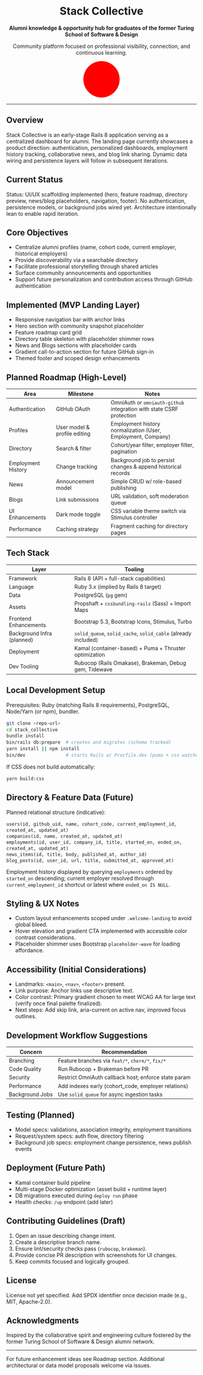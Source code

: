 <div align="center">
	<h1>Stack Collective</h1>
	<p><strong>Alumni knowledge & opportunity hub for graduates of the former Turing School of Software & Design</strong></p>
	<p>Community platform focused on professional visibility, connection, and continuous learning.</p>
	<img src="public/icon.png" alt="Stack Collective Icon" width="96" height="96" />
</div>

---

## Overview
Stack Collective is an early-stage Rails 8 application serving as a centralized dashboard for alumni. The landing page currently showcases a product direction: authentication, personalized dashboards, employment history tracking, collaborative news, and blog link sharing. Dynamic data wiring and persistence layers will follow in subsequent iterations.

## Current Status
Status: UI/UX scaffolding implemented (hero, feature roadmap, directory preview, news/blog placeholders, navigation, footer). No authentication, persistence models, or background jobs wired yet. Architecture intentionally lean to enable rapid iteration.

## Core Objectives
- Centralize alumni profiles (name, cohort code, current employer, historical employers)
- Provide discoverability via a searchable directory
- Facilitate professional storytelling through shared articles
- Surface community announcements and opportunities
- Support future personalization and contribution access through GitHub authentication

## Implemented (MVP Landing Layer)
- Responsive navigation bar with anchor links
- Hero section with community snapshot placeholder
- Feature roadmap card grid
- Directory table skeleton with placeholder shimmer rows
- News and Blogs sections with placeholder cards
- Gradient call-to-action section for future GitHub sign-in
- Themed footer and scoped design enhancements

## Planned Roadmap (High-Level)
| Area | Milestone | Notes |
|------|-----------|-------|
| Authentication | GitHub OAuth | OmniAuth or `omniauth-github` integration with state CSRF protection |
| Profiles | User model & profile editing | Employment history normalization (User, Employment, Company) |
| Directory | Search & filter | Cohort/year filter, employer filter, pagination |
| Employment History | Change tracking | Background job to persist changes & append historical records |
| News | Announcement model | Simple CRUD w/ role-based publishing |
| Blogs | Link submissions | URL validation, soft moderation queue |
| UI Enhancements | Dark mode toggle | CSS variable theme switch via Stimulus controller |
| Performance | Caching strategy | Fragment caching for directory pages |

## Tech Stack
| Layer | Tooling |
|-------|---------|
| Framework | Rails 8 (API + full-stack capabilities) |
| Language | Ruby 3.x (implied by Rails 8 target) |
| Data | PostgreSQL (`pg` gem) |
| Assets | Propshaft + `cssbundling-rails` (Sass) + Import Maps |
| Frontend Enhancements | Bootstrap 5.3, Bootstrap Icons, Stimulus, Turbo |
| Background Infra (planned) | `solid_queue`, `solid_cache`, `solid_cable` (already included) |
| Deployment | Kamal (container-based) + Puma + Thruster optimization |
| Dev Tooling | Rubocop (Rails Omakase), Brakeman, Debug gem, Tidewave |

## Local Development Setup
Prerequisites: Ruby (matching Rails 8 requirements), PostgreSQL, Node/Yarn (or npm), bundler.

```bash
git clone <repo-url>
cd stack_collective
bundle install
bin/rails db:prepare  # creates and migrates (schema tracked)
yarn install || npm install
bin/dev               # starts Rails w/ Procfile.dev (puma + css watcher + turbo) if configured
```

If CSS does not build automatically:
```bash
yarn build:css
```

## Directory & Feature Data (Future)
Planned relational structure (indicative):
```
users(id, github_uid, name, cohort_code, current_employment_id, created_at, updated_at)
companies(id, name, created_at, updated_at)
employments(id, user_id, company_id, title, started_on, ended_on, created_at, updated_at)
news_items(id, title, body, published_at, author_id)
blog_posts(id, user_id, url, title, submitted_at, approved_at)
```
Employment history displayed by querying `employments` ordered by `started_on` descending; current employer resolved through `current_employment_id` shortcut or latest where `ended_on IS NULL`.

## Styling & UX Notes
- Custom layout enhancements scoped under `.welcome-landing` to avoid global bleed.
- Hover elevation and gradient CTA implemented with accessible color contrast considerations.
- Placeholder shimmer uses Bootstrap `placeholder-wave` for loading affordance.

## Accessibility (Initial Considerations)
- Landmarks: `<main>`, `<nav>`, `<footer>` present.
- Link purpose: Anchor links use descriptive text.
- Color contrast: Primary gradient chosen to meet WCAG AA for large text (verify once final palette finalized).
- Next steps: Add skip link, aria-current on active nav, improved focus outlines.

## Development Workflow Suggestions
| Concern | Recommendation |
|---------|---------------|
| Branching | Feature branches via `feat/*`, `chore/*`, `fix/*` |
| Code Quality | Run Rubocop + Brakeman before PR |
| Security | Restrict OmniAuth callback host; enforce state param |
| Performance | Add indexes early (cohort_code, employer relations) |
| Background Jobs | Use `solid_queue` for async ingestion tasks |

## Testing (Planned)
- Model specs: validations, association integrity, employment transitions
- Request/system specs: auth flow, directory filtering
- Background job specs: employment change persistence, news publish events

## Deployment (Future Path)
- Kamal container build pipeline
- Multi-stage Docker optimization (asset build + runtime layer)
- DB migrations executed during `deploy run` phase
- Health checks: `/up` endpoint (add later)

## Contributing Guidelines (Draft)
1. Open an issue describing change intent.
2. Create a descriptive branch name.
3. Ensure lint/security checks pass (`rubocop`, `brakeman`).
4. Provide concise PR description with screenshots for UI changes.
5. Keep commits focused and logically grouped.

## License
License not yet specified. Add SPDX identifier once decision made (e.g., MIT, Apache-2.0).

## Acknowledgments
Inspired by the collaborative spirit and engineering culture fostered by the former Turing School of Software & Design alumni network.

---
For future enhancement ideas see Roadmap section. Additional architectural or data model proposals welcome via issues.
